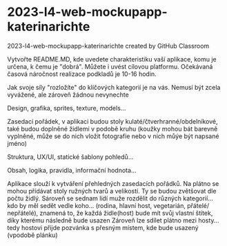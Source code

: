 # 2023-l4-web-mockupapp-katerinarichte
2023-l4-web-mockupapp-katerinarichte created by GitHub Classroom

Vytvořte README.MD, kde uvedete charakteristiku vaší aplikace, komu je určena, k čemu je "dobrá". Můžete i uvést cílovou platformu.
Očekávaná časová náročnost realizace podkladů je 10-16 hodin.
 
Jak svoje síly "rozložíte" do klíčových kategorií je na vás. Nemusí být zcela vyvážené, ale zároveň žádnou nevynechte 

Design, grafika, sprites, texture, models...    

  Zasedací pořádek, v aplikaci budou stoly kulaté/čtverhranné/obdelníkové, také budou doplněné židlemi v podobě kruhu (koužky mohou bát barevně vyplněné, může se do nich vložit fotografie nebo v nich můýe být napsané jméno)
  
Struktura, UX/UI, statické šablony pohledů...


Obsah, logika, pravidla, informační hodnota...

   Aplikace slouží k vytváření přehledných zasedacích pořádků. Na plátno se mohou přídávat stoly ružných tvarů a velikostí. Ty se budou zvětšovat dle počtu židlý. Sároveň se sednam lidí muže rozdělit do různých kategorií... kdo by měl sedět vedle koho... (rodina, hlavní host, vegetarián, přátelé/ nepřátelé), znamená to, že každá židle(host) bude mít svůj vlastní štítek, díky kterému následně bude usazen
   Zároveň lze sdílet plátno mezi hosty... tedy hostovi přijde pozvánka s přesným místem, kde bude usazený (vpodobě plánku)


